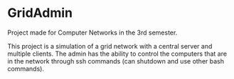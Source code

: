 # GridAdmin
Project made for Computer Networks in the 3rd semester. 

This project is a simulation of a grid network with a central server and multiple clients. The admin has the ability to control the computers that are in the network through ssh commands (can shutdown and use other bash commands).